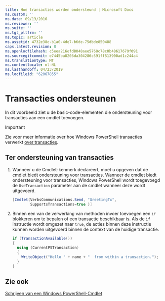 ```yaml
---
title: Hoe transacties worden ondersteund | Microsoft Docs
ms.custom: ''
ms.date: 09/13/2016
ms.reviewer: ''
ms.suite: ''
ms.tgt_pltfrm: ''
ms.topic: article
ms.assetid: 4732e38c-b1a0-4de7-b6de-75dbde850488
caps.latest.revision: 8
ms.openlocfilehash: c5eea216efd8048aee5768c78c0b48617670f091
ms.sourcegitcommit: e7445ba8203da304286c591ff513900ad1c244a4
ms.translationtype: MT
ms.contentlocale: nl-NL
ms.lasthandoff: 04/23/2019
ms.locfileid: "62067855"
---
```

# <a name="how-to-support-transactions"></a>Transacties ondersteunen

In dit voorbeeld ziet u de basic-code-elementen die ondersteuning voor transacties aan een cmdlet toevoegen.

> [!IMPORTANT]
> Zie voor meer informatie over hoe Windows PowerShell transacties verwerkt [over transacties][about_Transactions].

## <a name="to-support-transactions"></a>Ter ondersteuning van transacties

1. Wanneer u de Cmdlet-kenmerk declareert, moet u opgeven dat de cmdlet biedt ondersteuning voor transacties.
   Wanneer de cmdlet biedt ondersteuning voor transacties, Windows PowerShell wordt toegevoegd de `UseTransaction` parameter aan de cmdlet wanneer deze wordt uitgevoerd.

    ```csharp
    [Cmdlet(VerbsCommunications.Send, "GreetingTx",
            SupportsTransactions=true )]
    ```

2. Binnen een van de verwerking van methoden invoer toevoegen een `if` blokkeren om te bepalen of een transactie beschikbaar is.
   Als de `if` instructie wordt omgezet naar `true`, de acties binnen deze instructie kunnen worden uitgevoerd binnen de context van de huidige transactie.

    ```csharp
    if (TransactionAvailable())
    {
      using (CurrentPSTransaction)
      {
        WriteObject("Hello " + name + "  from within a transaction.");
      }
    }
    ```

## <a name="see-also"></a>Zie ook

[Schrijven van een Windows PowerShell-Cmdlet](./writing-a-windows-powershell-cmdlet.md)

<!-- External URLs -->

[about_Transactions]: /powershell/module/Microsoft.PowerShell.Core/About/about_Transactions
